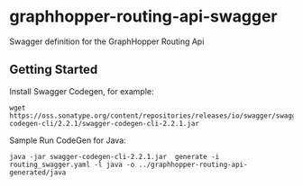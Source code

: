 # graphhopper-routing-api-swagger
Swagger definition for the GraphHopper Routing Api

## Getting Started

Install Swagger Codegen, for example:
```
wget https://oss.sonatype.org/content/repositories/releases/io/swagger/swagger-codegen-cli/2.2.1/swagger-codegen-cli-2.2.1.jar
```

Sample Run CodeGen for Java:
```
java -jar swagger-codegen-cli-2.2.1.jar  generate -i routing_swagger.yaml -l java -o ../graphhopper-routing-api-generated/java
```